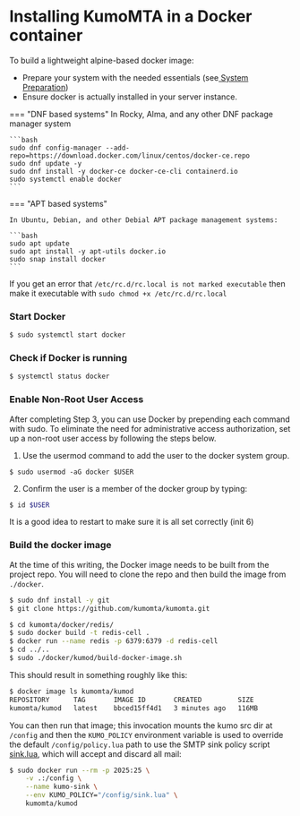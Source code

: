 # Installing KumoMTA in a Docker container


To build a lightweight alpine-based docker image:

- Prepare your system with the needed essentials (see[ System Preparation](./system_preparation.md))
- Ensure docker is actually installed in your server instance.

=== "DNF based systems"
    In Rocky, Alma, and any other DNF package manager system

    ```bash
    sudo dnf config-manager --add-repo=https://download.docker.com/linux/centos/docker-ce.repo
    sudo dnf update -y
    sudo dnf install -y docker-ce docker-ce-cli containerd.io
    sudo systemctl enable docker
    ```

=== "APT based systems"

    In Ubuntu, Debian, and other Debial APT package management systems:

    ```bash
    sudo apt update
    sudo apt install -y apt-utils docker.io
    sudo snap install docker
    ```



If you get an error that `/etc/rc.d/rc.local is not marked executable` then make it executable with `sudo chmod +x /etc/rc.d/rc.local`

### Start Docker

```bash
$ sudo systemctl start docker
```

### Check if Docker is running

```bash
$ systemctl status docker
```

### Enable Non-Root User Access

After completing Step 3, you can use Docker by prepending each command with sudo. To eliminate the need for administrative access authorization, set up a non-root user access by following the steps below.

1. Use the usermod command to add the user to the docker system group.
  ```baseh
  $ sudo usermod -aG docker $USER
  ```

2. Confirm the user is a member of the docker group by typing:
  ```bash
  $ id $USER
  ```

It is a good idea to restart to make sure it is all set correctly (init 6)

### Build the docker image

At the time of this writing, the Docker image needs to be built from the project repo.  You will need to clone the repo and then build the image from `./docker`.

```bash
$ sudo dnf install -y git
$ git clone https://github.com/kumomta/kumomta.git

$ cd kumomta/docker/redis/
$ sudo docker build -t redis-cell .
$ docker run --name redis -p 6379:6379 -d redis-cell
$ cd ../..
$ sudo ./docker/kumod/build-docker-image.sh
```

This should result in something roughly like this:

```bash
$ docker image ls kumomta/kumod
REPOSITORY      TAG       IMAGE ID       CREATED         SIZE
kumomta/kumod   latest    bbced15ff4d1   3 minutes ago   116MB
```

You can then run that image; this invocation mounts the kumo src dir at `/config` and then the `KUMO_POLICY` environment
variable is used to override the default `/config/policy.lua` path to use the SMTP sink policy script [sink.lua](https://github.com/kumomta/kumomta/blob/main/sink.lua), which will accept and discard all mail:

```bash
$ sudo docker run --rm -p 2025:25 \
    -v .:/config \
    --name kumo-sink \
    --env KUMO_POLICY="/config/sink.lua" \
    kumomta/kumod
```





